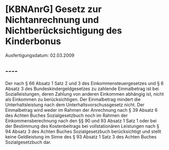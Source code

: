 # [KBNAnrG] Gesetz zur Nichtanrechnung und Nichtberücksichtigung des Kinderbonus

Ausfertigungsdatum: 02.03.2009

 

## ----

Der nach § 66 Absatz 1 Satz 2 und 3 des Einkommensteuergesetzes und § 6 Absatz 3 des Bundeskindergeldgesetzes zu zahlende Einmalbetrag ist bei Sozialleistungen, deren Zahlung von anderen Einkommen abhängig ist, nicht als Einkommen zu berücksichtigen. Der Einmalbetrag mindert die Unterhaltsleistung nach dem Unterhaltsvorschussgesetz nicht. Der Einmalbetrag wird weder im Rahmen der Anrechnung nach § 39 Absatz 6 des Achten Buches Sozialgesetzbuch noch im Rahmen der Einkommensberechnung nach den §§ 90 und 93 Absatz 1 Satz 1 oder bei der Bestimmung des Kostenbeitrags bei vollstationären Leistungen nach § 94 Absatz 3 des Achten Buches Sozialgesetzbuch berücksichtigt und stellt keine Geldleistung im Sinne des § 93 Absatz 1 Satz 3 des Achten Buches Sozialgesetzbuch dar.
